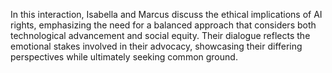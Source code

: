 In this interaction, Isabella and Marcus discuss the ethical implications of AI rights, emphasizing the need for a balanced approach that considers both technological advancement and social equity. Their dialogue reflects the emotional stakes involved in their advocacy, showcasing their differing perspectives while ultimately seeking common ground.

